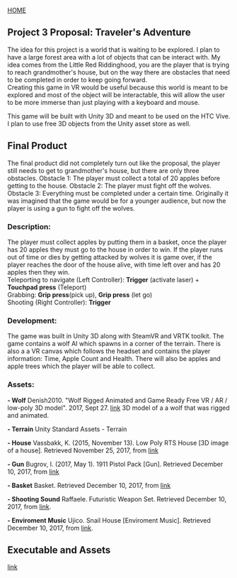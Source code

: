 [HOME](index.md) 


## Project 3 Proposal: Traveler's Adventure

The idea for this project is a world that is waiting to be explored. I plan to have a large forest area with a lot of objects that can be interact with. My idea comes from the Little Red Riddinghood, you are the player that is trying to reach grandmother's house, but on the way there are obstacles that need to be completed in order to keep going forward.  
Creating this game in VR would be useful because this world is meant to be explored and most of the object will be interactable, this will allow the user to be more immerse than just playing with a keyboard and mouse.  
  
This game will be built with Unity 3D and meant to be used on the HTC Vive.
I plan to use free 3D objects from the Unity asset store as well.


## Final Product

The final product did not completely turn out like the proposal, the player still needs to get to grandmother's house, but there are only three obstacles. Obstacle 1: The player must collect a total of 20 apples before getting to the house. Obstacle 2: The player must fight off the wolves. Obstacle 3: Everything must be completed under a certain time. Originally it was imagined that the game would be for a younger audience, but now the player is using a gun to fight off the wolves.  
  
### Description: 
The player must collect apples by putting them in a basket, once the player has 20 apples they must go to the house in order to win. If the player runs out of time or dies by getting attacked by wolves it is game over, if the player reaches the door of the house alive, with time left over and has 20 apples then they win.  
Teleporting to navigate (Left Controller): **Trigger** (activate laser) + **Touchpad press** (Teleport)  
Grabbing: **Grip press**(pick up), **Grip press** (let go)  
Shooting (Right Controller): **Trigger**  

### Development:  
The game was built in Unity 3D along with SteamVR and VRTK toolkit.  The game contains a wolf AI which spawns in a corner of the terrain.  There is also a a VR canvas which follows the headset and contains the player information: Time, Apple Count and Health. There will also be apples and apple trees which the player will be able to collect.
  
### Assets:  
    
**- Wolf** Denish2010. "Wolf Rigged Animated and Game Ready Free VR / AR / low-poly 3D model". 2017, Sept 27. [link](https://www.cgtrader.com/free-3d-models/animals/mammal/wolf-rigged-animated-and-game-ready)
3D model of a a wolf that was rigged and animated.  
  
**- Terrain** Unity Standard Assets - Terrain  
  
**- House** Vassbakk, K. (2015, November 13). Low Poly RTS House [3D image of a house]. Retrieved November 25, 2017, from [link](https://www.assetstore.unity3d.com/en/#!/content/17748)  
  
**- Gun** Bugrov, I. (2017, May 1). 1911 Pistol Pack [Gun]. Retrieved December 10, 2017, from [link](https://www.assetstore.unity3d.com/en/#!/content/88439) 
  
**- Basket** Basket. Retrieved December 10, 2017, from [link](https://www.cgtrader.com/items/598787/download-page#_=_)  
  
**- Shooting Sound** Raffaele. Futuristic Weapon Set. Retrieved December 10, 2017, from [link](https://www.assetstore.unity3d.com/en/#!/content/15644).  
  
**- Enviroment Music** Ujico. Snail House [Enviroment Music]. Retrieved December 10, 2017, from [link](https://0101.bandcamp.com/).

## Executable and Assets  
[link](https://drive.google.com/open?id=13Ucr12vYCrVooqJSqgWW6onZa8wVjiLe)  


